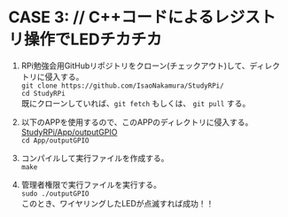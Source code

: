 # CASE 3: // C++コードによるレジストリ操作でLEDチカチカ

1. RPi勉強会用GitHubリポジトリをクローン(チェックアウト)して、ディレクトリに侵入する。  
``git clone https://github.com/IsaoNakamura/StudyRPi/``  
``cd StudyRPi``  
  既にクローンしていれば、``git fetch`` もしくは、 ``git pull`` する。

2. 以下のAPPを使用するので、このAPPのディレクトリに侵入する。  
[StudyRPi/App/outputGPIO](https://github.com/IsaoNakamura/StudyRPi/blob/wrkFirstPush/App/outputGPIO)  
``cd App/outputGPIO`` 

3. コンパイルして実行ファイルを作成する。  
``make``  

6. 管理者権限で実行ファイルを実行する。  
``sudo ./outputGPIO``  
このとき、ワイヤリングしたLEDが点滅すれば成功！！
